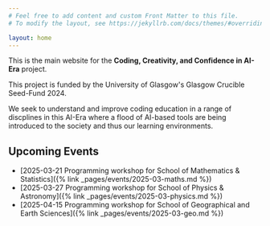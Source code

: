 ```yaml
---
# Feel free to add content and custom Front Matter to this file.
# To modify the layout, see https://jekyllrb.com/docs/themes/#overriding-theme-defaults

layout: home
---
```


This is the main website for the **Coding, Creativity, and Confidence in AI-Era** project.

This project is funded by the University of Glasgow's Glasgow Crucible Seed-Fund 2024. 

We seek to understand and improve coding education in a range of discplines in this AI-Era where a flood of AI-based tools are being introduced to the society and thus our learning environments. 

## Upcoming Events
- [2025-03-21 Programming workshop for School of Mathematics & Statistics]({% link _pages/events/2025-03-maths.md %})
- [2025-03-27 Programming workshop for School of Physics & Astronomy]({% link _pages/events/2025-03-physics.md %})
- [2025-04-15 Programming workshop for School of Geographical and Earth Sciences]({% link _pages/events/2025-03-geo.md %})
